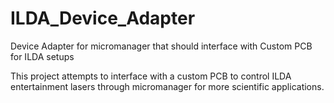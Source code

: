 # ILDA_Device_Adapter
Device Adapter for micromanager that should interface with Custom PCB for ILDA setups

This project attempts to interface with a custom PCB to control ILDA entertainment lasers through micromanager for more scientific applications.
